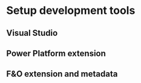 # Setup development tools

## Visual Studio


## Power Platform extension

## F&O extension and metadata
